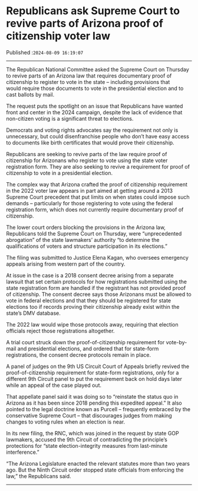 # Republicans ask Supreme Court to revive parts of Arizona proof of citizenship voter law

Published :`2024-08-09 16:19:07`

---

The Republican National Committee asked the Supreme Court on Thursday to revive parts of an Arizona law that requires documentary proof of citizenship to register to vote in the state – including provisions that would require those documents to vote in the presidential election and to cast ballots by mail.

The request puts the spotlight on an issue that Republicans have wanted front and center in the 2024 campaign, despite the lack of evidence that non-citizen voting is a significant threat to elections.

Democrats and voting rights advocates say the requirement not only is unnecessary, but could disenfranchise people who don’t have easy access to documents like birth certificates that would prove their citizenship.

Republicans are seeking to revive parts of the law require proof of citizenship for Arizonans who register to vote using the state voter registration form. They are also seeking to revive a requirement for proof of citizenship to vote in a presidential election.

The complex way that Arizona crafted the proof of citizenship requirement in the 2022 voter law appears in part aimed at getting around a 2013 Supreme Court precedent that put limits on when states could impose such demands – particularly for those registering to vote using the federal registration form, which does not currently require documentary proof of citizenship.

The lower court orders blocking the provisions in the Arizona law, Republicans told the Supreme Court on Thursday, were “unprecedented abrogation” of the state lawmakers’ authority “to determine the qualifications of voters and structure participation in its elections.”

The filing was submitted to Justice Elena Kagan, who oversees emergency appeals arising from western part of the country.

At issue in the case is a 2018 consent decree arising from a separate lawsuit that set certain protocols for how registrations submitted using the state registration form are handled if the registrant has not provided proof of citizenship. The consent decree says those Arizonans must be allowed to vote in federal elections and that they should be registered for state elections too if records proving their citizenship already exist within the state’s DMV database.

The 2022 law would wipe those protocols away, requiring that election officials reject those registrations altogether.

A trial court struck down the proof-of-citizenship requirement for vote-by-mail and presidential elections, and ordered that for state-form registrations, the consent decree protocols remain in place.

A panel of judges on the 9th US Circuit Court of Appeals briefly revived the proof-of-citizenship requirement for state-form registrations, only for a different 9th Circuit panel to put the requirement back on hold days later while an appeal of the case played out.

That appellate panel said it was doing so to “reinstate the status quo in Arizona as it has been since 2018 pending this expedited appeal.”  It also pointed to the legal doctrine known as Purcell – frequently embraced by the conservative Supreme Court – that discourages judges from making changes to voting rules when an election is near.

In its new filing, the RNC, which was joined in the request by state GOP lawmakers, accused the 9th Circuit of contradicting the principle’s protections for “state election-integrity measures from last-minute interference.”

“The Arizona Legislature enacted the relevant statutes more than two years ago. But the Ninth Circuit order stopped state officials from enforcing the law,” the Republicans said.

---

